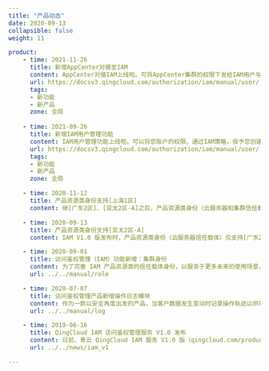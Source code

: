 ```yaml
---
title: "产品动态"
date: 2020-09-13
collapsible: false
weight: 11

product:
    - time: 2021-11-26
      title: 新增AppCenter对接至IAM
      content: AppCenter对接IAM上线啦。可将AppCenter集群的权限下发给IAM用户与身份，进行AppCenter集群的管理与维护。<br>欢迎大家前来体验！
      url: https://docsv3.qingcloud.com/authorization/iam/manual/user/
      tags:
      - 新功能
      - 新产品
      zone: 全局
      
    - time: 2021-09-26
      title: 新增IAM用户管理功能
      content: IAM用户管理功能上线啦。可以将您账户的权限，通过IAM策略，授予您创建的IAM用户。同时支持IAM用户进行编程访问。<br>欢迎大家前来体验！
      url: https://docsv3.qingcloud.com/authorization/iam/manual/user/
      tags:
      - 新功能
      - 新产品
      zone: 全局

    - time: 2020-11-12
      title: 产品资源类身份支持[上海1区]
      content: 继[广东2区]、[亚太2区-A]之后，产品资源类身份（云服务器和集群信任载体）现已支持[上海1区]啦，以上几个区的云服务器和集群都将可以配置成为产品资源类身份的信任载体资源。<br>欢迎大家前来体验！

    - time: 2020-09-13
      title: 产品资源类身份支持[亚太2区-A]
      content: IAM V1.0 版发布时，产品资源类身份（云服务器信任载体）仅支持[广东2区]的云服务器尝鲜试用。在 IAM 新增集群信任载体后，我们同步支持了[亚太2区-A]的云服务器和集群身份。<br>欢迎大家前来体验！

    - time: 2020-09-01
      title: 访问鉴权管理（IAM）功能新增：集群身份
      content: 为了完善 IAM 产品资源类的信任载体身份，以服务于更多未来的使用场景，我们新增支持集群作为[身份信任载体](../../faq/principal)。<br>支持集群资源作为身份信任载体后，和云服务器身份一样，使用者可以创建集群身份并赋予策略权限，然后将已创建好的 AppCenter 集群作为资源添加到该身份。于是，此资源即可通过植入 QingCloud 官方 SDK 获得身份上附加的策略所定义的操作权限。<br>未来，[QingCloud AppCenter 平台](https://appcenter.qingcloud.com/)将借由 IAM 的此功能特性设计出更便捷的集群应用服务于客户。
      url: ../../manual/role

    - time: 2020-07-07
      title: 访问鉴权管理产品新增操作日志模块
      content: 作为一款以安全角度出发的产品，当客户数据发生变动时记录操作轨迹以供审查和回溯将尤为重要。为了明确告知客户的账户身份何时被创建、修改和代入使用，我们为 IAM 产品新增了操作日志模块。在操作日志面板，系统将按时间倒序记录本账户在 IAM 控制台的每一个操作，例如创建身份、修改身份上的附加策略、更换策略版本等，并针对跨账户身份还跟踪了该身份被切换使用的情况。除此之外，使用者还可通过选择时间区间，或通过 API 指令、资源 ID 等关键词过滤定位到想要跟踪的操作历史。
      url: ../../manual/log

    - time: 2019-06-16
      title: QingCloud IAM 访问鉴权管理服务 V1.0 发布
      content: 日前，青云 QingCloud IAM 服务 V1.0 版（qingcloud.com/products/iam/）已发布至公有云平台供广大客户试用。作为 IAM 服务的第一个版本，我们主要支持身份信任载体、身份管理、策略权限配置、策略管理和策略模拟器等功能。
      url: ../../news/iam_v1

---
```


<!-- 设置上述参数可生成产品动态页  -->
